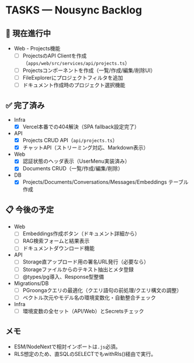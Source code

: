 # TASKS — Nousync Backlog

## 🚀 現在進行中
- Web - Projects機能
  - [ ] ProjectsのAPI Clientを作成（`apps/web/src/services/api/projects.ts`）
  - [ ] Projectsコンポーネントを作成（一覧/作成/編集/削除UI）
  - [ ] FileExplorerにプロジェクトフィルタを追加
  - [ ] ドキュメント作成時のプロジェクト選択機能

## ✅ 完了済み
- Infra
  - [x] Vercel本番での404解決（SPA fallback設定完了）
- API
  - [x] Projects CRUD API（`api/projects.ts`）
  - [x] チャットAPI（ストリーミング対応、Markdown表示）
- Web
  - [x] 認証状態のヘッダ表示（UserMenu実装済み）
  - [x] Documents CRUD（一覧/作成/編集/削除）
- DB
  - [x] Projects/Documents/Conversations/Messages/Embeddings テーブル作成

## 📋 今後の予定
- Web
  - [ ] Embeddings作成ボタン（ドキュメント詳細から）
  - [ ] RAG検索フォームと結果表示
  - [ ] ドキュメントダウンロード機能
- API
  - [ ] Storage直アップロード用の署名URL発行（必要なら）
  - [ ] Storageファイルからのテキスト抽出とメタ登録
  - [ ] @types/pg導入、Response型整備
- Migrations/DB
  - [ ] PGroongaクエリの最適化（クエリ語句の前処理/クエリ構文の調整）
  - [ ] ベクトル次元やモデル名の環境変数化・自動整合チェック
- Infra
  - [ ] 環境変数の全セット（API/Web）とSecretsチェック

## メモ
- ESM/NodeNextで相対インポートは`.js`必須。
- RLS想定のため、直SQLのSELECTでもwithRls()経由で実行。
